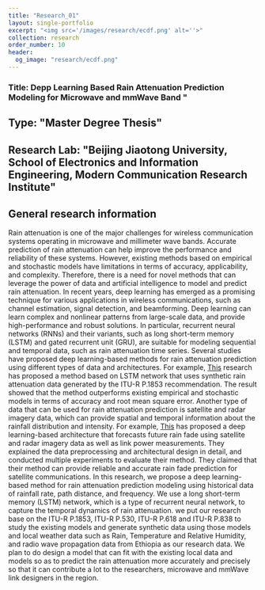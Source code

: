```yaml
---
title: "Research_01"
layout: single-portfolio
excerpt: "<img src='/images/research/ecdf.png' alt=''>"
collection: research
order_number: 10
header: 
  og_image: "research/ecdf.png"
---
```



### Title: Depp Learning Based Rain Attenuation Prediction Modeling for Microwave and mmWave Band "
## Type: "Master Degree Thesis"
## Research Lab: "Beijing Jiaotong University, School of Electronics and Information Engineering, Modern Communication Research Institute"
## General research information 
Rain attenuation is one of the major challenges for wireless communication systems operating in microwave and millimeter wave bands. Accurate prediction of rain attenuation can help improve the performance and reliability of these systems. However, existing methods based on empirical and stochastic models have limitations in terms of accuracy, applicability, and complexity. Therefore, there is a need for novel methods that can leverage the power of data and artificial intelligence to model and predict rain attenuation.
In recent years, deep learning has emerged as a promising technique for various applications in wireless communications, such as channel estimation, signal detection, and beamforming. Deep learning can learn complex and nonlinear patterns from large-scale data, and provide high-performance and robust solutions. In particular, recurrent neural networks (RNNs) and their variants, such as long short-term memory (LSTM) and gated recurrent unit (GRU), are suitable for modeling sequential and temporal data, such as rain attenuation time series.
Several studies have proposed deep learning-based methods for rain attenuation prediction using different types of data and architectures. For example, [This](https://www.ejece.org/index.php/ejece/article/view/498) research has proposed a method based on LSTM network that uses synthetic rain attenuation data generated by the ITU-R P.1853 recommendation. The result showed that the method outperforms existing empirical and stochastic models in terms of accuracy and root mean square error.
Another type of data that can be used for rain attenuation prediction is satellite and radar imagery data, which can provide spatial and temporal information about the rainfall distribution and intensity. For example, [This](https://arxiv.org/abs/2110.00695) has proposed a deep learning-based architecture that forecasts future rain fade using satellite and radar imagery data as well as link power measurements. They explained the data preprocessing and architectural design in detail, and conducted multiple experiments to evaluate their method. They claimed that their method can provide reliable and accurate rain fade prediction for satellite communications.
In this research, we propose a deep learning-based method for rain attenuation prediction modeling using historical data of rainfall rate, path distance, and frequency. We use a long short-term memory (LSTM) network, which is a type of recurrent neural network, to capture the temporal dynamics of rain attenuation.  we put our research base on the ITU-R P.1853, ITU-R P.530, ITU-R P.618 and ITU-R P.838 to study the existing models and generate synthetic data using those models and local weather data such as Rain, Temperature and Relative Humidity, and radio wave propagation data from Ethiopia as our research data. 
We plan to do design a model that can fit with the existing local data and models so as to predict the rain attenuation more accurately and precisely so that it can contribute a lot to the researchers, microwave and mmWave link designers in the region. 
